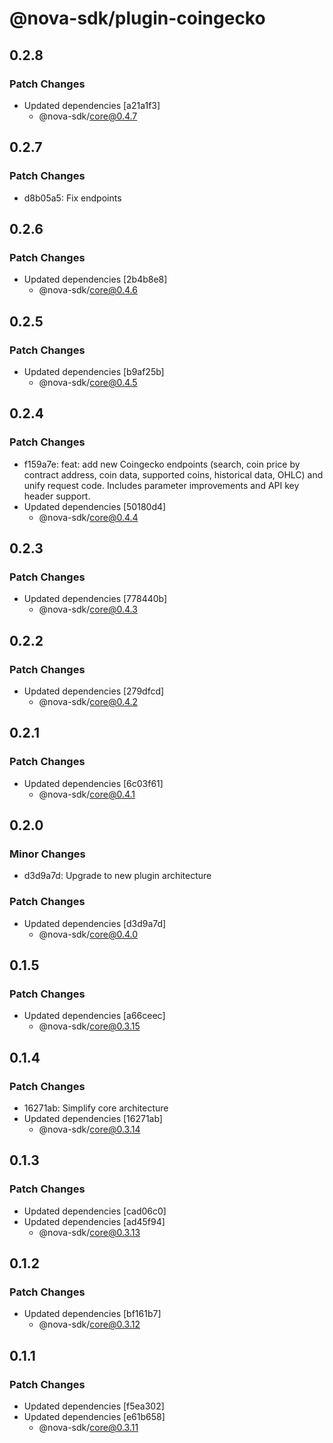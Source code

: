 # @nova-sdk/plugin-coingecko

## 0.2.8

### Patch Changes

- Updated dependencies [a21a1f3]
  - @nova-sdk/core@0.4.7

## 0.2.7

### Patch Changes

- d8b05a5: Fix endpoints

## 0.2.6

### Patch Changes

- Updated dependencies [2b4b8e8]
  - @nova-sdk/core@0.4.6

## 0.2.5

### Patch Changes

- Updated dependencies [b9af25b]
  - @nova-sdk/core@0.4.5

## 0.2.4

### Patch Changes

- f159a7e: feat: add new Coingecko endpoints (search, coin price by contract address, coin data, supported coins, historical data, OHLC) and unify request code. Includes parameter improvements and API key header support.
- Updated dependencies [50180d4]
  - @nova-sdk/core@0.4.4

## 0.2.3

### Patch Changes

- Updated dependencies [778440b]
  - @nova-sdk/core@0.4.3

## 0.2.2

### Patch Changes

- Updated dependencies [279dfcd]
  - @nova-sdk/core@0.4.2

## 0.2.1

### Patch Changes

- Updated dependencies [6c03f61]
  - @nova-sdk/core@0.4.1

## 0.2.0

### Minor Changes

- d3d9a7d: Upgrade to new plugin architecture

### Patch Changes

- Updated dependencies [d3d9a7d]
  - @nova-sdk/core@0.4.0

## 0.1.5

### Patch Changes

- Updated dependencies [a66ceec]
  - @nova-sdk/core@0.3.15

## 0.1.4

### Patch Changes

- 16271ab: Simplify core architecture
- Updated dependencies [16271ab]
  - @nova-sdk/core@0.3.14

## 0.1.3

### Patch Changes

- Updated dependencies [cad06c0]
- Updated dependencies [ad45f94]
  - @nova-sdk/core@0.3.13

## 0.1.2

### Patch Changes

- Updated dependencies [bf161b7]
  - @nova-sdk/core@0.3.12

## 0.1.1

### Patch Changes

- Updated dependencies [f5ea302]
- Updated dependencies [e61b658]
  - @nova-sdk/core@0.3.11
